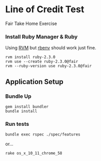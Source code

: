# Line of Credit Test
Fair Take Home Exercise

### Install Ruby Manager & Ruby

Using  [RVM](http://rvm.io/rvm/install) but [rbenv](https://github.com/sstephenson/rbenv) should work just fine.

    rvm install ruby-2.3.0
    rvm use --create ruby-2.3.0@fair
    rvm --ruby-version use ruby-2.3.0@fair

## Application Setup
### Bundle Up

    gem install bundler
    bundle install

### Run tests

    bundle exec rspec ./spec/features
or...

    rake os_x_10_11_chrome_58